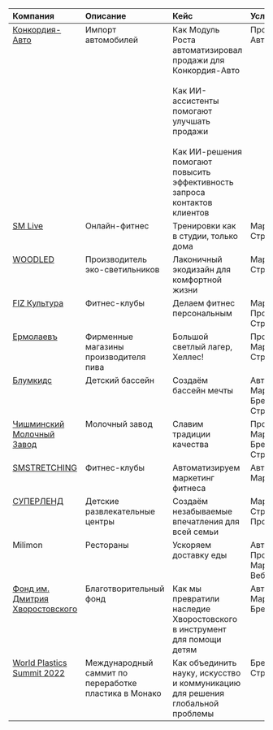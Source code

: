 <!-- Добавляем встроенные стили для выравнивания по верхнему краю -->
<style>
/* Выравнивание содержимого ячеек таблицы по верхнему краю */
td, th {
  vertical-align: top;
}
</style>

<!-- Таблица с двойными переносами строк в ячейке "Кейс" -->
| Компания                                           | Описание                                       | Кейс                                                                                                                                                                                    | Услуги                                                |
|:----------------------------------------------------|:-----------------------------------------------|:----------------------------------------------------------------------------------------------------------------------------------------------------------------------------------------|:------------------------------------------------------|
| [Конкордия-Авто](/clients/konkordiya-auto) | Импорт автомобилей                             | Как Модуль Роста автоматизировал продажи для Конкордия-Авто<br><br>Как ИИ-ассистенты помогают улучшать продажи<br><br>Как ИИ-решения помогают повысить эффективность запроса контактов клиентов | Продажи, Автоматизация                                |
| [SM Live](/clients/sm-live)                                            | Онлайн-фитнес                                  | Тренировки как в студии, только дома                                                                                                                                                   | Маркетинг, Стратегия, Веб                             |
| [WOODLED](/clients/woodled)                                             | Производитель эко-светильников                 | Лаконичный экодизайн для комфортной жизни                                                                                                                                              | Маркетинг, Стратегия, Веб                             |
| [FIZ Культура](/clients/fiz-kultura)                                        | Фитнес-клубы                                   | Делаем фитнес персональным                                                                                                                                                             | Маркетинг, Продажи, Стратегия                         |
| [Ермолаевъ](/clients/ermolaev)                                           | Фирменные магазины производителя пива          | Большой светлый лагер, Хеллес!                                                                                                                                                          | Продажи, Маркетинг, Стратегия                         |
| [Блумкидс](/clients/bloomkids)                                            | Детский бассейн                                | Создаём бассейн мечты                                                                                                                                                                   | Автоматизация, Маркетинг, Брендинг, Веб, Стратегия    |
| [Чишминский Молочный Завод](/clients/chishminskiy)                           | Молочный завод                                 | Славим традиции качества                                                                                                                                                               | Продажи, Маркетинг, Брендинг, Веб, Стратегия          |
| [SMSTRETCHING](/clients/smstretching)                                        | Фитнес-клубы                                   | Автоматизируем маркетинг фитнеса                                                                                                                                                       | Автоматизация, Маркетинг                              |
| [СУПЕРЛЕНД](/clients/superland)                                           | Детские развлекательные центры                 | Создаём незабываемые впечатления для всей семьи                                                                                                                                       | Маркетинг, Стратегия, Продажи                         |
| Milimon                                             | Рестораны                                      | Ускоряем доставку еды                                                                                                                                                                  | Автоматизация, Продажи, Маркетинг, Веб, Стратегия     |
| [Фонд им. Дмитрия Хворостовского](/clients/hvorostovsky-foundation)                      | Благотворительный фонд                         | Как мы превратили наследие Хворостовского в инструмент для помощи детям                                                                                                                 | Автоматизация, Маркетинг, Брендинг, Веб               |
| [World Plastics Summit 2022](/clients/world-plastics-summit-2022)                          | Международный саммит по переработке пластика в Монако | Как объединить науку, искусство и коммуникацию для решения глобальной проблемы                                                                                                            | Брендинг, Веб, Стратегия                              |
